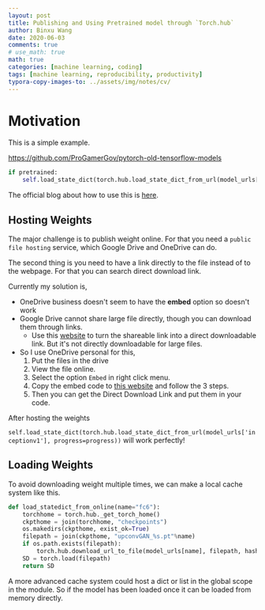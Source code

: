 ```yaml
---
layout: post
title: Publishing and Using Pretrained model through `Torch.hub`
author: Binxu Wang
date: 2020-06-03
comments: true
# use_math: true
math: true
categories: [machine learning, coding]
tags: [machine learning, reproducibility, productivity]
typora-copy-images-to: ../assets/img/notes/cv/
---
```


# Motivation

This is a simple example. 

https://github.com/ProGamerGov/pytorch-old-tensorflow-models

```python
if pretrained:
	self.load_state_dict(torch.hub.load_state_dict_from_url(model_urls['inceptionv1'], progress=progress))
```

The official blog about how to use this is [here](https://pytorch.org/blog/towards-reproducible-research-with-pytorch-hub/). 

## Hosting Weights

The major challenge is to publish weight online. For that you need a `public file hosting` service, which Google Drive and OneDrive can do. 

The second thing is you need to have a link directly to the file instead of to the webpage. For that you can search direct download link. 

Currently my solution is, 

* OneDrive business doesn't seem to have the **embed** option so doesn't work
* Google Drive cannot share large file directly, though you can download them through links. 
  * Use this [website](https://sites.google.com/site/gdocs2direct/) to turn the shareable link into a direct downloadable link. But it's not directly downloadable for large files.
* So I use OneDrive personal for this, 
  1. Put the files in the drive
  2. View the file online. 
  3. Select the option `Embed` in right click menu. 
  4. Copy the embed code to [this website](http://metadataconsulting.blogspot.com/2014/05/how-to-get-direct-download-link-from.html) and follow the 3 steps. 
  5. Then you can get the Direct Download Link and put them in your code. 

After hosting the weights 

`self.load_state_dict(torch.hub.load_state_dict_from_url(model_urls['inceptionv1'], progress=progress))` will work perfectly! 

## Loading Weights

To avoid downloading weight multiple times, we can make a local cache system like this.  

```python
def load_statedict_from_online(name="fc6"):
    torchhome = torch.hub._get_torch_home()
    ckpthome = join(torchhome, "checkpoints")
    os.makedirs(ckpthome, exist_ok=True)
    filepath = join(ckpthome, "upconvGAN_%s.pt"%name)
    if os.path.exists(filepath):
        torch.hub.download_url_to_file(model_urls[name], filepath, hash_prefix=None, progress=True)
    SD = torch.load(filepath)
    return SD
```

A more advanced cache system could host a dict or list in the global scope in the module. So if the model has been loaded once it can be loaded from memory directly. 

